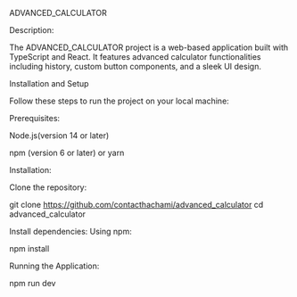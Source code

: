 ADVANCED_CALCULATOR

Description:

The ADVANCED_CALCULATOR project is a web-based application built with TypeScript and React. It features advanced calculator functionalities including history, custom button components, and a sleek UI design.

Installation and Setup

Follow these steps to run the project on your local machine:

Prerequisites:

Node.js(version 14 or later)

npm (version 6 or later) or yarn

Installation:

Clone the repository:

git clone https://github.com/contacthachami/advanced_calculator
cd advanced_calculator

Install dependencies: Using npm:

npm install

Running the Application:

npm run dev

